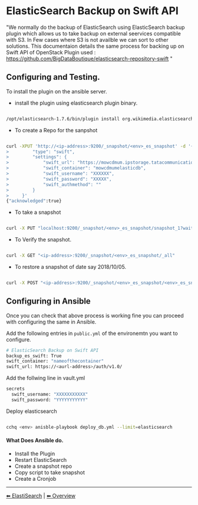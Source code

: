 # ElasticSearch Backup on Swift API

"We normally do the backup of ElasticSearch using ElasticSearch backup plugin which allows us to take backup
on external seervices compatible with S3. In Few cases where S3 is not availble we can sort to 
other solutions.
This documentaion details the same process for backing up on Swift API of OpenStack
Plugin used : https://github.com/BigDataBoutique/elasticsearch-repository-swift
"


## Configuring and Testing.

To install the plugin on the ansible server. 

* install the plugin using elasticsearch plugin binary. 
```bash

/opt/elasticsearch-1.7.6/bin/plugin install org.wikimedia.elasticsearch.swift/swift-repository-plugin/1.7.0```
```

* To create a Repo for the sanpshot
```bash

curl -XPUT 'http://<ip-address>:9200/_snapshot/<env>_es_snapshot' -d '{
>         "type": "swift",
>         "settings": {
>             "swift_url": "https://mowcdmum.ipstorage.tatacommunications.com/auth/v1.0/",
>             "swift_container": "mowcdmumelasticdb",
>             "swift_username": "XXXXXX",
>             "swift_password": "XXXXX",
>             "swift_authmethod": ""
>         }
>     }'
{"acknowledged":true}

```
* To take a snapshot
```bash

curl -X PUT "localhost:9200/_snapshot/<env>_es_snapshot/snapshot_1?wait_for_completion=true"

```

* To Verify the snapshot.
```bash

curl -X GET "<ip-address>:9200/_snapshot/<env>_es_snapshot/_all"

```

* To restore a snapshot of date say 2018/10/05. 
```bash

curl -X POST "<ip-address>:9200/_snapshot/<env>_es_snapshot/<env>_es_snapshot_2018_10_5/_restore"

```


## Configuring in Ansible
Once you can check that above process is working fine you can proceed with configuring the same in Ansible.

Add the following entries in `public.yml` of the environemtn you want to configure.  
```bash
# ElasticSearch Backup on Swift API
backup_es_swift: True
swift_container: "nameofthecontainer"
swift_url: https://<aurl-address>/auth/v1.0/
```


Add the follwing line in vault.yml
```bash
secrets
  swift_username: "XXXXXXXXXXX"
  swift_password: "YYYYYYYYYYY"
```

Deploy elasticsearch
```bash

cchq <env> anisble-playbook deploy_db.yml --limit=elasticsearch

```

#### What Does Ansible do. 
* Install the Plugin
* Restart ElasticSearch
* Create a snapshot repo
* Copy script to take snapshot
* Create a Cronjob

---

[︎⬅︎ ElastiSearch](../elasticsearh.md) | [︎⬅︎ Overview](../..)
